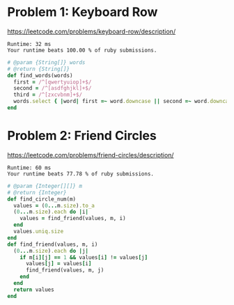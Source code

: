 # Problem 1: Keyboard Row

https://leetcode.com/problems/keyboard-row/description/

```
Runtime: 32 ms
Your runtime beats 100.00 % of ruby submissions.
```

```ruby
# @param {String[]} words
# @return {String[]}
def find_words(words)
  first = /^[qwertyuiop]+$/
  second = /^[asdfghjkl]+$/
  third = /^[zxcvbnm]+$/
  words.select { |word| first =~ word.downcase || second =~ word.downcase || third =~ word.downcase }
end
```

# Problem 2: Friend Circles

https://leetcode.com/problems/friend-circles/description/

```
Runtime: 60 ms
Your runtime beats 77.78 % of ruby submissions.
```

```ruby
# @param {Integer[][]} m
# @return {Integer}
def find_circle_num(m)
  values = (0...m.size).to_a
  (0...m.size).each do |i|
    values = find_friend(values, m, i)
  end
  values.uniq.size
end
def find_friend(values, m, i)
  (0...m.size).each do |j|
    if m[i][j] == 1 && values[i] != values[j]
      values[j] = values[i]
      find_friend(values, m, j)
    end
  end
  return values
end
```
